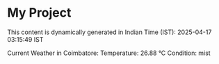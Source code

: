 # My Project

This content is dynamically generated in Indian Time (IST): 2025-04-17 03:15:49 IST


Current Weather in Coimbatore:
Temperature: 26.88 °C
Condition: mist
